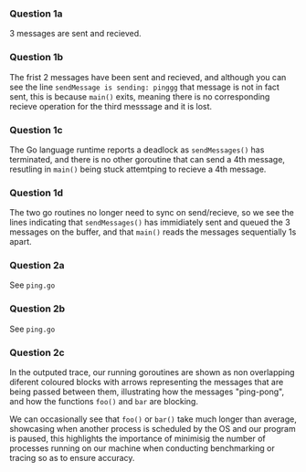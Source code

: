 ### Question 1a

3 messages are sent and recieved. 

### Question 1b

The frist 2 messages have been sent and recieved, and although you can see the line `sendMessage is sending: pinggg` that message is not in fact sent, this is because `main()` exits, meaning there is no corresponding recieve operation for the third messsage and it is lost.

### Question 1c

The Go language runtime reports a deadlock as `sendMessages()` has terminated, and there is no other goroutine that can send a 4th message, resutling in `main()` being stuck attemtping to recieve a 4th message. 

### Question 1d

The two go routines no longer need to sync on send/recieve, so we see the lines indicating that `sendMessages()` has immidiately sent and queued the 3 messages on the buffer, and that `main()` reads the messages sequentially 1s apart. 

### Question 2a

See `ping.go`

### Question 2b

See `ping.go`

### Question 2c

In the outputed trace, our running goroutines are shown as non overlapping diferent coloured blocks with arrows representing the messages that are being passed between them, illustrating how the messages "ping-pong", and how the functions `foo()` and `bar` are blocking.

We can occasionally see that `foo()` or `bar()` take much longer than average, showcasing when another process is scheduled by the OS and our program is paused, this highlights the importance of minimisig the number of processes running on our machine when conducting benchmarking or tracing so as to ensure accuracy. 


